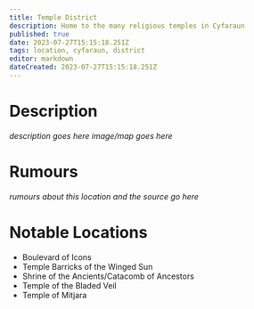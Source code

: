 ```yaml
---
title: Temple District
description: Home to the many religious temples in Cyfaraun
published: true
date: 2023-07-27T15:15:18.251Z
tags: location, cyfaraun, district
editor: markdown
dateCreated: 2023-07-27T15:15:18.251Z
---
```


# Description
*description goes here*
*image/map goes here*

# Rumours
*rumours about this location and the source go here*

# Notable Locations
- Boulevard of Icons
- Temple Barricks of the Winged Sun
- Shrine of the Ancients/Catacomb of Ancestors
- Temple of the Bladed Veil
- Temple of Mitjara